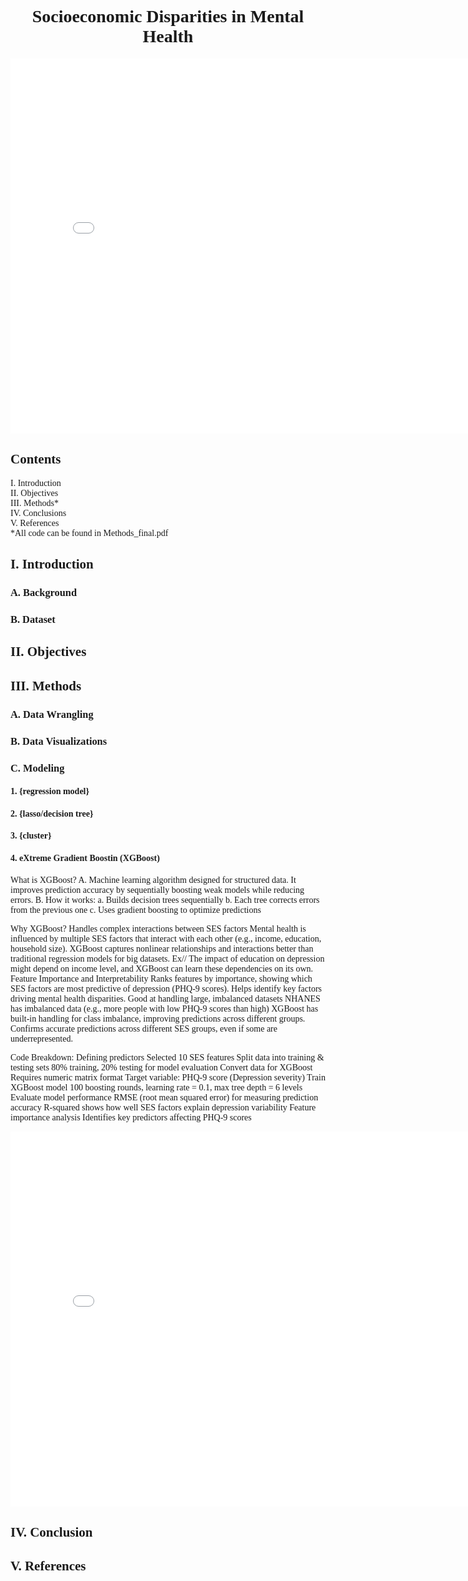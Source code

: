 <style>
  body {
    font-family: 'Times New Roman', Times, serif;
  }
	 h1 {
    text-align: center;
  }
</style>


# Socioeconomic Disparities in Mental Health

<iframe src="gender_phq9_box_plot.html" width=800 height=600 frameBorder=0></iframe>



## Contents 
I. Introduction \
II. Objectives \
III. Methods* \
IV. Conclusions \
V. References \
*All code can be found in Methods_final.pdf

## I. Introduction

### A. Background

### B. Dataset

## II. Objectives


## III. Methods

### A. Data Wrangling

### B. Data Visualizations

### C. Modeling

#### 1. {regression model}

#### 2. {lasso/decision tree}

#### 3. {cluster}

#### 4. eXtreme Gradient Boostin (XGBoost)
What is XGBoost?
A. Machine learning algorithm designed for structured data. It improves prediction accuracy by sequentially boosting weak models while reducing errors. 
B. How it works:
	a. Builds decision trees sequentially
	b. Each tree corrects errors from the previous one 
	c. Uses gradient boosting to optimize predictions 

Why XGBoost?
Handles complex interactions between SES factors
Mental health is influenced by multiple SES factors that interact with each other (e.g., income, education, household size). 
XGBoost captures nonlinear relationships and interactions better than traditional regression models for big datasets. 
Ex// The impact of education on depression might depend on income level, and XGBoost can learn these dependencies on its own.
Feature Importance and Interpretability 
Ranks features by importance, showing which SES factors are most predictive of depression (PHQ-9 scores).
Helps identify key factors driving mental health disparities. 
Good at handling large, imbalanced datasets 
NHANES has imbalanced data (e.g., more people with low PHQ-9 scores than high)
XGBoost has built-in handling for class imbalance, improving predictions across different groups. 
Confirms accurate predictions across different SES groups, even if some are underrepresented.

Code Breakdown:
Defining predictors 
Selected 10 SES features
Split data into training & testing sets 
80% training, 20% testing for model evaluation
Convert data for XGBoost
Requires numeric matrix format 
Target variable: PHQ-9 score (Depression severity)
Train XGBoost model
100 boosting rounds, learning rate = 0.1, max tree depth = 6 levels 
Evaluate model performance 
RMSE (root mean squared error) for measuring prediction accuracy 
R-squared shows how well SES factors explain depression variability 
Feature importance analysis 
Identifies key predictors affecting PHQ-9 scores 


<iframe src="Feature_Importance_Plot.html" width=800 height=600 frameBorder=0></iframe>

## IV. Conclusion


## V. References

